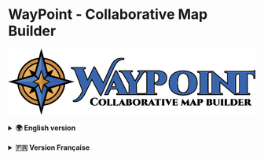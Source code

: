 # WayPoint - Collaborative Map Builder

<p align="center">
  <img src="assets/logo.png" alt="WayPoint Logo" style="max-width: 100%;" />
</p>
<details>
<summary><strong>🌍 English version</strong></summary>

WayPoint - Map Builder is a progressive web application (PWA) designed to let users collaboratively create, annotate, and share custom interactive maps in real time.

This project serves as a certification project for a full-stack web/mobile developer certification (RNCP 5).

> 📅 **Open-source release scheduled for July 2025.**

---

## 🎯 Project Goal

WayPoint enables gamers, content creators, and groups to collaboratively build, customize, and share interactive maps using personalized images (e.g., game maps).

---

## 👥 Target Users

- Gamers marking zones, bosses, treasures, or POIs on game maps
- Content creators sharing custom maps
- Player groups collaboratively annotating maps

---

## 🛠 Core Features

- 📤 Custom map image uploads
- 📌 Points of Interest (POI) with details (coordinates, description, icons, images)
- 🗂 Hierarchical POI categorization
- 👥 User invitation and collaborative editing
- 🔍 Dynamic POI filtering
- 🌐 Public read-only map sharing
- 📱 Mobile compatibility (PWA)
- 🎮 Game selection from external database (IGDB): each map is linked to an official game, allowing filtering and grouping by title.

**Detailed features → [`docs/en/features.md`](docs/en/features.md)**

---

## 🚀 Technology Stack

| Component             | Technology                   |
|-----------------------|------------------------------|
| 🌐 Frontend           | React.js (Vite)              |
| 🛠 Backend            | Node.js + Express.js         |
| 🗄 Database           | MySQL (hosted on Railway)    |
| 🗺 Interactive Maps   | Leaflet.js                   |
| 🔐 Authentication     | Google OAuth2 + Resend       |
| 🗂 File Storage       | Firebase Storage             |
| 🔄 Real-time (future) | WebSockets (Socket.io)       |
| 🎨 UI/UX              | TailwindCSS                  |
| 🚀 Frontend Hosting   | Vercel                       |
| 🛠 Backend Hosting     | Railway                      |

> Authentication is handled via Google OAuth2 or email/password.  
> Email confirmation is sent via [Resend](https://resend.com/).

### 📈 Performance and Scalability Optimizations
-  SQL indexing, server-side pagination, and dynamic frontend loading strategies integrated directly from the MVP.

**Tech stack details → [`docs/en/stack.md`](docs/en/stack.md)**

---

## 🧩 Class Diagram

View class structure for MVP version:

- [`docs/en/class-diagram.md`](docs/en/class-diagram.md)

---

## 📄 Database Schema

SQL schema describing the MVP database structure:

- [`docs/en/schema.sql`](docs/en/schema.sql)

---

## 📌 Roadmap (Post-MVP)

Future roadmap includes advanced collaboration modes, role management, modification history, and enhanced filtering.

Details in [`docs/en/features.md`](docs/en/features.md)

---

## 📂 Project Documentation

All documentation is available in the [`docs/`](docs/) folder, organized into separate directories for English (`docs/en`) and French (`docs/fr`).

---

## 📌 License

WayPoint - Map Builder will be published under an open-source license after the final certification exam.

**Expected open-source release: July 2025.**

</details>

</br>

<details>


<summary><strong>🇫🇷 Version Française</strong></summary>

WayPoint - Map Builder est une application web progressive (PWA) conçue pour permettre aux utilisateurs de créer, annoter et partager de manière collaborative des cartes interactives personnalisées en temps réel.

Ce projet sert de validation pour une certification développeur web/mobile full-stack (RNCP 5).

> 📅 **Publication open-source prévue pour juillet 2025.**

---

## 🎯 Objectif du projet

WayPoint permet aux joueurs, créateurs de contenu et groupes de construire, personnaliser et partager collaborativement des cartes interactives à partir d'images personnalisées (ex : maps de jeux).

---

## 👥 Public cible

- Joueurs souhaitant marquer des zones, boss, trésors ou POI sur une carte de jeu
- Créateurs de contenu partageant des cartes personnalisées
- Groupes de joueurs collaborant sur une carte

---

## 🛠 Fonctionnalités principales

- 📤 Téléchargement d'images personnalisées pour les cartes
- 📌 Points d'intérêt (POI) avec détails (coordonnées, description, icônes, images)
- 🗂 Catégorisation hiérarchique des POI
- 👥 Invitation d'utilisateurs et édition collaborative
- 🔍 Filtrage dynamique des POI
- 🌐 Partage public des cartes en lecture seule
- 📱 Compatibilité mobile (PWA)
- 🎮 Sélection du jeu via une base externe (IGDB) : chaque carte est associée à un jeu officiel, permettant de filtrer ou regrouper les maps par titre.

**Fonctionnalités détaillées → [`docs/fr/features.md`](docs/fr/features.md)**

---

## 🚀 Stack technique

| Composant             | Technologie                  |
|-----------------------|------------------------------|
| 🌐 Frontend           | React.js (Vite)              |
| 🛠 Backend            | Node.js + Express.js         |
| 🗄 Base de données    | MySQL (hébergée sur Railway) |
| 🗺 Cartes interactives| Leaflet.js                   |
| 🔐 Authentification   | Google OAuth2 + Resend       |
| 🗂 Stockage fichiers  | Firebase Storage             |
| 🔄 Temps réel (futur) | WebSockets (Socket.io)       |
| 🎨 UI/UX              | TailwindCSS                  |
| 🚀 Déploiement front  | Vercel                       |
| 🛠 Déploiement back   | Railway                      |

> L’authentification est gérée via Google OAuth2 ou par email/mot de passe.  
> Un email de validation est envoyé grâce à [Resend](https://resend.com/).

**Détails de la stack → [`docs/fr/stack.md`](docs/fr/stack.md)**

---

## 🧩 Diagramme de classes

Consultez la structure des classes pour la version MVP :

- [`docs/fr/class-diagram.md`](docs/fr/class-diagram.md)

---

## 📄 Schéma de la base de données

Schéma SQL décrivant la structure de la base MVP :

- [`docs/fr/schema.sql`](docs/fr/schema.sql)

---

## 📌 Roadmap (Post-MVP)

La roadmap future inclut des modes de collaboration avancés, gestion des rôles, historique des modifications et filtrage amélioré.

Détails dans [`docs/fr/features.md`](docs/fr/features.md)

---

## 📂 Documentation du projet

Toute la documentation est disponible dans le dossier [`docs/`](docs/), organisée en répertoires distincts pour l'anglais (`docs/en`) et le français (`docs/fr`).

---

## 📌 Licence

WayPoint - Map Builder sera publié sous une licence open-source après l'examen final de certification.

**Publication open-source prévue : juillet 2025.**

</details>
